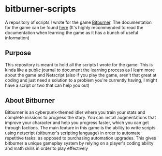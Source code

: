 # bitburner-scripts
A repository of scripts I wrote for the game [Bitburner](https://store.steampowered.com/app/1812820/Bitburner/). The documentation for the game can be found [here](https://bitburner.readthedocs.io/en/latest/index.html) (It's highly recommended to read the documentation when learning the game as it has a bunch of useful information)

## Purpose
This repository is meant to hold all the scripts I wrote for the game. This is kinda like a public journal to document the learning process as I learn more about the game and Netscript (also if you play the game, aren't that great at coding and just need a solution to a problem you're currently having, I might have a script or two that can help you out)

## About Bitburner
Bitburner is an cyberpunk-themed idler where you train your stats and complete missions to progress the story. You can install augmentations that improve your character and help you progress faster, which you can get through factions. The main feature in this game is the ability to write scripts using netscript (bitburner's scripting language) in order to automate repetitive tasks, as opposed to purchasing automation upgrades. This gives bitburner a unique gameplay system by relying on a player's coding ability and math skills in order to play effectively
